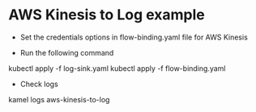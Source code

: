 # AWS Kinesis to Log example

- Set the credentials options in flow-binding.yaml file for AWS Kinesis

- Run the following command

kubectl apply -f log-sink.yaml
kubectl apply -f flow-binding.yaml

- Check logs

kamel logs aws-kinesis-to-log
